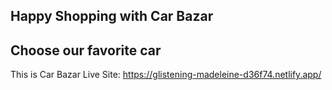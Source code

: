 ## Happy Shopping with Car Bazar
## Choose our favorite car

This is Car Bazar Live Site: https://glistening-madeleine-d36f74.netlify.app/